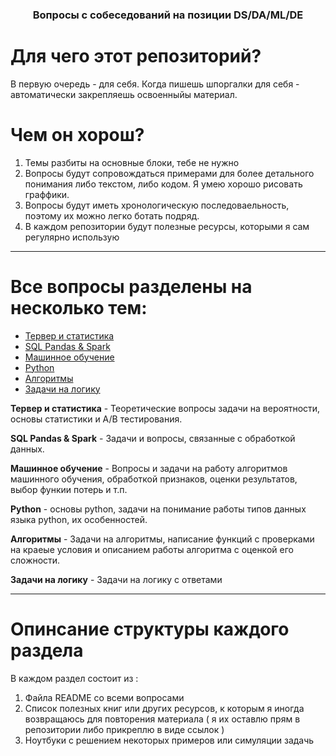 <h3 align='center'>Вопросы с собеседований на позиции DS/DA/ML/DE</h3>

# Для чего этот репозиторий?
В первую очередь - для себя. Когда пишешь шпоргалки для себя - автоматически закрепляешь освоенныйы материал. 
# Чем он хорош?
1. Темы разбиты на основные блоки, тебе не нужно 
2. Вопросы будут сопровождаться примерами для более детального понимания либо текстом, либо кодом. Я умею хорошо рисовать граффики.
3. Вопросы будут иметь хронологическую последоваельность, поэтому их можно легко ботать подряд.
4. В каждом репозитории будут полезные ресурсы, которыми я сам регулярно использую

---

# Все вопросы разделены на несколько тем: 
- [Тервер и статистика](https://github.com/Lisstrange/interviews/tree/master/statistic)
- [SQL Pandas & Spark](https://github.com/Lisstrange/interviews/tree/master/sql_pandas_spark)
- [Машинное обучение](https://github.com/Lisstrange/interviews/tree/master/machine_learning) 
- [Python](https://github.com/Lisstrange/interviews/tree/master/python) 
- [Алгоритмы](https://github.com/Lisstrange/interviews/tree/master/algoritmhs)
- [Задачи на логику](https://github.com/Lisstrange/interviews/tree/master/logical_tasks)

**Тервер и статистика** - Теоретические вопросы задачи на вероятности, основы статистики и A/B тестирования.

**SQL Pandas & Spark** - Задачи и вопросы, связанные с обработкой данных.

**Машинное обучение** - Вопросы и задачи на работу алгоритмов машинного обучения, обработкой признаков, оценки результатов, выбор функии потерь и т.п.

**Python** - основы python, задачи на понимание работы типов данных языка python, их особенностей.

**Алгоритмы** - Задачи на алгоритмы, написание функций с проверками на краеые условия и описанием работы алгоритма с оценкой его сложности.

**Задачи на логику** - Задачи на логику с ответами

---
# Опинсание структуры каждого раздела
В каждом раздел состоит из :
1. Файла README со всеми вопросами
2. Список полезных книг или других ресурсов, к которым я иногда возвращаюсь для повторения материала ( я их оставлю прям в репозитории либо прикреплю в виде ссылок )
3. Ноутбуки с решением некоторых примеров или симуляции задачь


